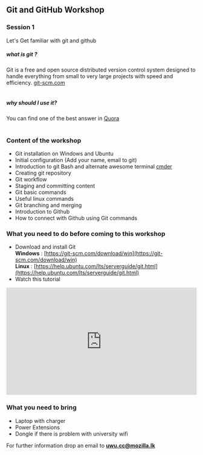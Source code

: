 ## Git and GitHub Workshop
### Session 1
Let's Get familiar with git and github

##### what is git ?
Git is a free and open source distributed version control system designed to handle everything from small to very large projects with speed and efficiency. [git-scm.com](https://git-scm.com/) <br><br>
##### why should I use it?
You can find one of the best answer in [Quora](https://www.quora.com/What-is-git-and-why-should-I-use-it)<br><br>


### Content of the workshop

- Git installation on Windows and Ubuntu 
- Initial configuration (Add your name, email to git)
- Introduction to git Bash and alternate awesome terminal [cmder](http://cmder.net/) 
- Creating git repository
- Git workflow
- Staging and committing content
- Git basic commands
- Useful linux commands
- Git branching and merging
- Introduction to Github
- How to connect with Github using Git commands

### What you need to do before coming to this workshop

- Download and install Git <br/>
**Windows** : [https://git-scm.com/download/win](https://git-scm.com/download/win) <br/>
**Linux** : [https://help.ubuntu.com/lts/serverguide/git.html](https://help.ubuntu.com/lts/serverguide/git.html)
- Watch this tutorial

<div style="position:relative;height:0;padding-bottom:56.21%"><iframe src="https://www.youtube.com/embed/Y9XZQO1n_7c?ecver=2" style="position:absolute;width:100%;height:100%;left:0" width="641" height="360" frameborder="0" allow="autoplay; encrypted-media" allowfullscreen></iframe></div>


### What you need to bring

- Laptop with charger
- Power Extensions
- Dongle if there is problem with university wifi

For further information drop an email to **uwu.cc@mozilla.lk**

